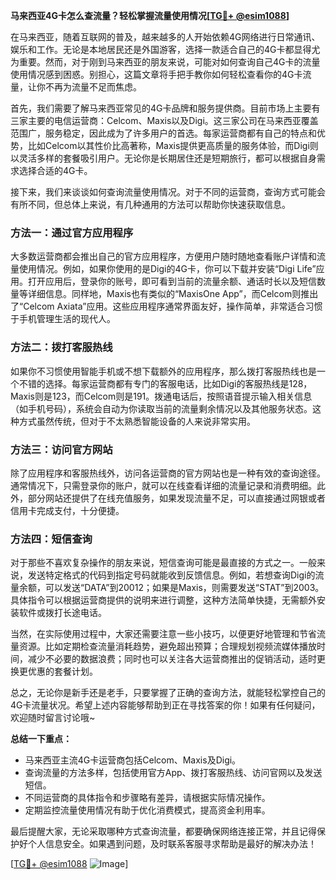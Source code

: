 **马来西亚4G卡怎么查流量？轻松掌握流量使用情况[[TG💪+ @esim1088](https://t.me/s/esim1088)]**

在马来西亚，随着互联网的普及，越来越多的人开始依赖4G网络进行日常通讯、娱乐和工作。无论是本地居民还是外国游客，选择一款适合自己的4G卡都显得尤为重要。然而，对于刚到马来西亚的朋友来说，可能对如何查询自己4G卡的流量使用情况感到困惑。别担心，这篇文章将手把手教你如何轻松查看你的4G卡流量，让你不再为流量不足而焦虑。

首先，我们需要了解马来西亚常见的4G卡品牌和服务提供商。目前市场上主要有三家主要的电信运营商：Celcom、Maxis以及Digi。这三家公司在马来西亚覆盖范围广，服务稳定，因此成为了许多用户的首选。每家运营商都有自己的特点和优势，比如Celcom以其性价比高著称，Maxis提供更高质量的服务体验，而Digi则以灵活多样的套餐吸引用户。无论你是长期居住还是短期旅行，都可以根据自身需求选择合适的4G卡。

接下来，我们来谈谈如何查询流量使用情况。对于不同的运营商，查询方式可能会有所不同，但总体上来说，有几种通用的方法可以帮助你快速获取信息。

### 方法一：通过官方应用程序

大多数运营商都会推出自己的官方应用程序，方便用户随时随地查看账户详情和流量使用情况。例如，如果你使用的是Digi的4G卡，你可以下载并安装“Digi Life”应用。打开应用后，登录你的账号，即可看到当前的流量余额、通话时长以及短信数量等详细信息。同样地，Maxis也有类似的“MaxisOne App”，而Celcom则推出了“Celcom Axiata”应用。这些应用程序通常界面友好，操作简单，非常适合习惯于手机管理生活的现代人。

### 方法二：拨打客服热线

如果你不习惯使用智能手机或不想下载额外的应用程序，那么拨打客服热线也是一个不错的选择。每家运营商都有专门的客服电话，比如Digi的客服热线是128，Maxis则是123，而Celcom则是191。拨通电话后，按照语音提示输入相关信息（如手机号码），系统会自动为你读取当前的流量剩余情况以及其他服务状态。这种方式虽然传统，但对于不太熟悉智能设备的人来说非常实用。

### 方法三：访问官方网站

除了应用程序和客服热线外，访问各运营商的官方网站也是一种有效的查询途径。通常情况下，只需登录你的账户，就可以在线查看详细的流量记录和消费明细。此外，部分网站还提供了在线充值服务，如果发现流量不足，可以直接通过网银或者信用卡完成支付，十分便捷。

### 方法四：短信查询

对于那些不喜欢复杂操作的朋友来说，短信查询可能是最直接的方式之一。一般来说，发送特定格式的代码到指定号码就能收到反馈信息。例如，若想查询Digi的流量余额，可以发送“DATA”到20012；如果是Maxis，则需要发送“STAT”到2003。具体指令可以根据运营商提供的说明来进行调整，这种方法简单快捷，无需额外安装软件或拨打长途电话。

当然，在实际使用过程中，大家还需要注意一些小技巧，以便更好地管理和节省流量资源。比如定期检查流量消耗趋势，避免超出预算；合理规划视频流媒体播放时间，减少不必要的数据浪费；同时也可以关注各大运营商推出的促销活动，适时更换更优惠的套餐计划。

总之，无论你是新手还是老手，只要掌握了正确的查询方法，就能轻松掌控自己的4G卡流量状况。希望上述内容能够帮助到正在寻找答案的你！如果有任何疑问，欢迎随时留言讨论哦~

**总结一下重点：**
- 马来西亚主流4G卡运营商包括Celcom、Maxis及Digi。
- 查询流量的方法多样，包括使用官方App、拨打客服热线、访问官网以及发送短信。
- 不同运营商的具体指令和步骤略有差异，请根据实际情况操作。
- 定期监控流量使用情况有助于优化消费模式，提高资金利用率。

最后提醒大家，无论采取哪种方式查询流量，都要确保网络连接正常，并且记得保护好个人信息安全。如果遇到问题，及时联系客服寻求帮助是最好的解决办法！

[[TG💪+ @esim1088](https://t.me/s/esim1088) ![Image](https://i.postimg.cc/4NQfJmqS/Snipaste-2025-05-13-00-14-12.png)]